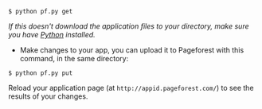 
```
$ python pf.py get
```

_If this doesn't download the application files to your directory, make sure you have [Python](http://python.org/download/) installed._

  * Make changes to your app, you can upload it to Pageforest with this command, in the same directory:

```
$ python pf.py put
```

Reload your application page (at ` http://appid.pageforest.com/ `) to see the results of your changes.